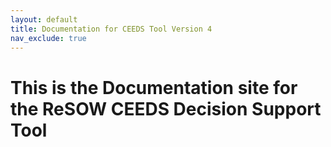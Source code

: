 ```yaml
---
layout: default
title: Documentation for CEEDS Tool Version 4
nav_exclude: true
---
```


# This is the Documentation site for the ReSOW CEEDS Decision Support Tool


